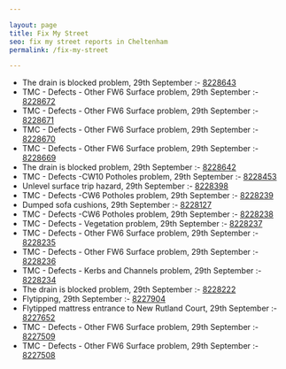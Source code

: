 ```yaml
---

layout: page
title: Fix My Street
seo: fix my street reports in Cheltenham
permalink: /fix-my-street

---
```


<!-- fix_marker starts -->

- The drain is blocked problem, 29th September :- [8228643](https://www.fixmystreet.com/report/8228643)
- TMC - Defects - Other FW6  Surface problem, 29th September :- [8228672](https://www.fixmystreet.com/report/8228672)
- TMC - Defects - Other FW6  Surface problem, 29th September :- [8228671](https://www.fixmystreet.com/report/8228671)
- TMC - Defects - Other FW6  Surface problem, 29th September :- [8228670](https://www.fixmystreet.com/report/8228670)
- TMC - Defects - Other FW6  Surface problem, 29th September :- [8228669](https://www.fixmystreet.com/report/8228669)
- The drain is blocked problem, 29th September :- [8228642](https://www.fixmystreet.com/report/8228642)
- TMC - Defects -CW10 Potholes problem, 29th September :- [8228453](https://www.fixmystreet.com/report/8228453)
- Unlevel surface trip hazard, 29th September :- [8228398](https://www.fixmystreet.com/report/8228398)
- TMC - Defects -CW6 Potholes  problem, 29th September :- [8228239](https://www.fixmystreet.com/report/8228239)
- Dumped sofa cushions, 29th September :- [8228127](https://www.fixmystreet.com/report/8228127)
- TMC - Defects -CW6 Potholes  problem, 29th September :- [8228238](https://www.fixmystreet.com/report/8228238)
- TMC - Defects - Vegetation problem, 29th September :- [8228237](https://www.fixmystreet.com/report/8228237)
- TMC - Defects - Other FW6  Surface problem, 29th September :- [8228235](https://www.fixmystreet.com/report/8228235)
- TMC - Defects - Other FW6  Surface problem, 29th September :- [8228236](https://www.fixmystreet.com/report/8228236)
- TMC - Defects - Kerbs and Channels problem, 29th September :- [8228234](https://www.fixmystreet.com/report/8228234)
- The drain is blocked problem, 29th September :- [8228222](https://www.fixmystreet.com/report/8228222)
- Flytipping, 29th September :- [8227904](https://www.fixmystreet.com/report/8227904)
- Flytipped mattress entrance to New Rutland Court, 29th September :- [8227652](https://www.fixmystreet.com/report/8227652)
- TMC - Defects - Other FW6  Surface problem, 29th September :- [8227509](https://www.fixmystreet.com/report/8227509)
- TMC - Defects - Other FW6  Surface problem, 29th September :- [8227508](https://www.fixmystreet.com/report/8227508)

<!-- fix_marker ends -->